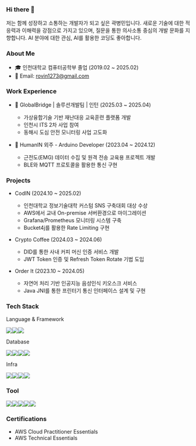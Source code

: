 ### Hi there 👋

저는 함께 성장하고 소통하는 개발자가 되고 싶은 곽병민입니다.
새로운 기술에 대한 적응력과 이해력을 강점으로 가지고 있으며, 질문을 통한 의사소통 중심의 개발 문화를 지향합니다.
AI 분야에 대한 관심, AI를 활용한 코딩도 좋아합니다. 

### About Me

- 🎓 인천대학교 컴퓨터공학부 졸업 (2019.02 ~ 2025.02)
- 📧 Email: rovin1273@gmail.com

### Work Experience
- 🏢 GlobalBridge | 솔루션개발팀 | 인턴 (2025.03 ~ 2025.04)
  - 가상융합기술 기반 재난대응 교육훈련 플랫폼 개발
  - 인천시 ITS 2차 사업 참여
  - 동해시 도심 안전 모니터링 사업 고도화

- 🔧 HumanIN 외주 - Arduino Developer (2023.04 ~ 2024.12)
  - 근전도(EMG) 데이터 수집 및 원격 전송 교육용 프로젝트 개발
  - BLE와 MQTT 프로토콜을 활용한 통신 구현

### Projects
- CodIN (2024.10 ~ 2025.02)
  - 인천대학교 정보기술대학 커스텀 SNS 구축대회 대상 수상
  - AWS에서 교내 On-premise 서버환경으로 마이그레이션
  - Grafana/Prometheus 모니터링 시스템 구축
  - Bucket4j를 활용한 Rate Limiting 구현

- Crypto Coffee (2024.03 ~ 2024.06)
  - DID를 통한 사내 커피 머신 인증 서비스 개발
  - JWT Token 인증 및 Refresh Token Rotate 기법 도입

- Order It (2023.10 ~ 2024.05)
  - 자연어 처리 기반 인공지능 음성인식 키오스크 서비스
  - Java JNI를 통한 프린터기 통신 인터페이스 설계 및 구현

### Tech Stack
Language & Framework
<div style="display:flex; flex-direction:row;">
  <img src="https://img.shields.io/badge/Java-007396?style=for-the-badge&logo=java&logoColor=white">
  <img src="https://img.shields.io/badge/Spring-6DB33F?style=for-the-badge&logo=spring&logoColor=white">
  <img src="https://img.shields.io/badge/SpringBoot-6DB33F?style=for-the-badge&logo=springboot&logoColor=white">
</div>

Database
<div style="display:flex; flex-direction:row;">
  <img src="https://img.shields.io/badge/MariaDB-003545?style=for-the-badge&logo=mariadb&logoColor=white">
  <img src="https://img.shields.io/badge/MySQL-4479A1?style=for-the-badge&logo=mysql&logoColor=white">
  <img src="https://img.shields.io/badge/Redis-DC382D?style=for-the-badge&logo=redis&logoColor=white"> 
  <img src="https://img.shields.io/badge/Oracle-F80000?style=for-the-badge&logo=oracle&logoColor=white">
</div>

Infra
<div style="display:flex; flex-direction:row;">
  <img src="https://img.shields.io/badge/Nginx-009639?style=for-the-badge&logo=nginx&logoColor=white">
  <img src="https://img.shields.io/badge/GitHub_Actions-2088FF?style=for-the-badge&logo=github-actions&logoColor=white">
  <img src="https://img.shields.io/badge/amazonaws-232F3E?style=for-the-badge&logo=amazonaws&logoColor=white">
  <img src="https://img.shields.io/badge/Docker-2496ED?style=for-the-badge&logo=DOCKER&logoColor=white"> 
</div>

### Tool

<div style="display:flex; flex-direction:row;">
  <img src="https://img.shields.io/badge/Slack-4A154B?style=for-the-badge&logo=slack&logoColor=white">
  <img src="https://img.shields.io/badge/Notion-000000?style=for-the-badge&logo=notion&logoColor=white">
  <img src="https://img.shields.io/badge/Jira-0052CC?style=for-the-badge&logo=jira&logoColor=white">
  <img src="https://img.shields.io/badge/DBeaver-382923?style=for-the-badge&logo=dbeaver&logoColor=white">
  <img src="https://img.shields.io/badge/AWS-232F3E?style=for-the-badge&logo=amazonaws&logoColor=white">
</div>

### Certifications
- AWS Cloud Practitioner Essentials
- AWS Technical Essentials
